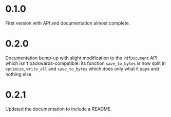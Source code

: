 # 0.1.0

First version with API and documentation almost complete.

# 0.2.0

Documentation bump-up with slight modification to the `PdfDocument` API which isn't 
backwards-compatible: its function `save_to_bytes` is now split in `optimize`, `write_all`
and `save_to_bytes` which does only what it says and nothing else.

# 0.2.1

Updated the documentation to include a README.